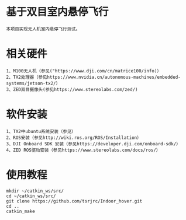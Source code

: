 # 基于双目室内悬停飞行
    本项目实现无人机室内悬停飞行测试。
# 相关硬件
  
    1、M100无人机（参见("https://www.dji.com/cn/matrice100/info)）
    2、TX2处理器（参见https://www.nvidia.cn/autonomous-machines/embedded-systems/jetson-tx2/）
    3、ZED双目摄像头(参见https://www.stereolabs.com/zed/)
# 软件安装
  
    1、TX2中ubuntu系统安装（参见）
    2、ROS安装（参见http://wiki.ros.org/ROS/Installation）
    3、DJI Onboard SDK 安装（参见https://developer.dji.com/onboard-sdk/）
    4、ZED ROS驱动安装（参见https://www.stereolabs.com/docs/ros/）
# 使用教程
    mkdir ~/catkin_ws/src/
    cd ~/catkin_ws/src/
    git clone https://github.com/tsrjrc/Indoor_hover.git
    cd ..
    catkin_make
